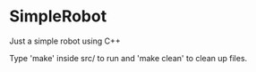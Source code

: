 # SimpleRobot

Just a simple robot using C++

Type 'make' inside src/ to run and 'make clean' to clean up files.

